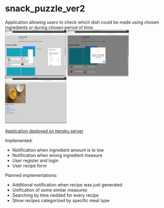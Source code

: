 # snack_puzzle_ver2
Application allowing users to check which dish could be made using chosen ingredients or during chosen period of time.  
<img src="snack_puzzle/static/images/snack01.png" alt="Snack Puzzle" width="200" height="150"/>
<img src="snack_puzzle/static/images/snack02.png" alt="Snack Puzzle" width="200" height="150"/>
<img src="snack_puzzle/static/images/snack03.png" alt="Snack Puzzle" width="200" height="150"/>

<a href="https://snack-puzzle.herokuapp.com/">Application deployed on heroku server</a>

Implemented:
- Notification when ingredient amount is to low
- Notification when wrong ingredient measure
- User register and login
- User recipe form

Planned implementations:
- Additional notification when recipe was just generated
- Unification of some similar measures
- Searching by time nedded for every recipe
- Show recipes categorized by specific meal type

